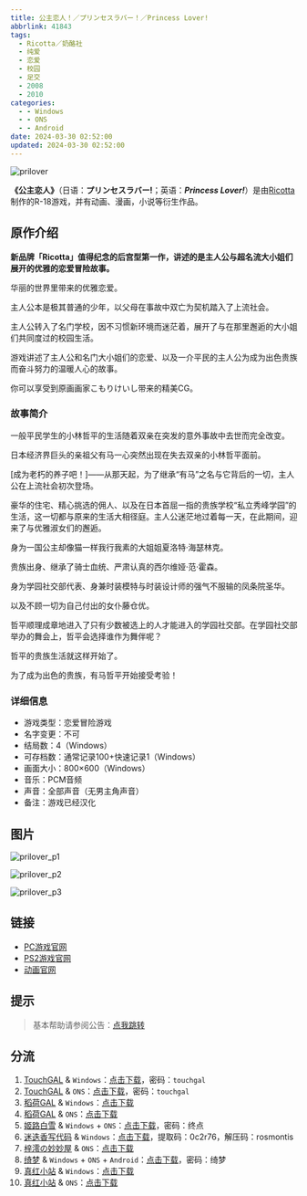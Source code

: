```yaml
---
title: 公主恋人！／プリンセスラバー！／Princess Lover!
abbrlink: 41843
tags:
  - Ricotta／奶酪社
  - 纯爱
  - 恋爱
  - 校园
  - 足交
  - 2008
  - 2010
categories:
  - - Windows
  - - ONS
  - - Android
date: 2024-03-30 02:52:00
updated: 2024-03-30 02:52:00
---
```


![prilover](https://static.saop.cc/vns/img/prilover.webp)

**《公主恋人》**（日语：**プリンセスラバー!**；英语：***Princess Lover!***）是由[Ricotta](https://zh.moegirl.org.cn/Ricotta)制作的R-18游戏，并有动画、漫画，小说等衍生作品。

<!-- more -->

## 原作介绍

**新品牌「Ricotta」值得纪念的后宫型第一作，讲述的是主人公与超名流大小姐们展开的优雅的恋爱冒险故事。**

华丽的世界里带来的优雅恋爱。

主人公本是极其普通的少年，以父母在事故中双亡为契机踏入了上流社会。

主人公转入了名门学校，因不习惯新环境而迷茫着，展开了与在那里邂逅的大小姐们共同度过的校园生活。

游戏讲述了主人公和名门大小姐们的恋爱、以及一介平民的主人公为成为出色贵族而奋斗努力的温暖人心的故事。

你可以享受到原画画家こもりけいし带来的精美CG。

### 故事简介

一般平民学生的小林哲平的生活随着双亲在突发的意外事故中去世而完全改变。

日本经济界巨头的亲祖父有马一心突然出现在失去双亲的小林哲平面前。

[成为老朽的养子吧！]——从那天起，为了继承“有马”之名与它背后的一切，主人公在上流社会初次登场。

豪华的住宅、精心挑选的佣人、以及在日本首屈一指的贵族学校“私立秀峰学园”的生活，这一切都与原来的生活大相径庭。主人公迷茫地过着每一天，在此期间，迎来了与优雅淑女们的邂逅。

身为一国公主却像猫一样我行我素的大姐姐夏洛特·海瑟林克。

贵族出身、继承了骑士血统、严肃认真的西尔维娅·范·霍森。

身为学园社交部代表、身兼时装模特与时装设计师的强气不服输的凤条院圣华。

以及不顾一切为自己付出的女仆藤仓优。

哲平顺理成章地进入了只有少数被选上的人才能进入的学园社交部。在学园社交部举办的舞会上，哲平会选择谁作为舞伴呢？

哲平的贵族生活就这样开始了。

为了成为出色的贵族，有马哲平开始接受考验！

### 详细信息

- 游戏类型：恋爱冒险游戏
- 名字变更：不可
- 结局数：4（Windows）
- 可存档数：通常记录100+快速记录1（Windows）
- 画面大小：800×600（Windows）
- 音乐：PCM音频
- 声音：全部声音（无男主角声音）
- 备注：游戏已经汉化

## 图片

![prilover_p1](https://static.saop.cc/vns/img/prilover_p1.webp)

![prilover_p2](https://static.saop.cc/vns/img/prilover_p2.webp)

![prilover_p3](https://static.saop.cc/vns/img/prilover_p3.webp)

## 链接

- [PC游戏官网](http://www.ricotta-soft.jp/products/prilover/index.html)
- [PS2游戏官网](http://comfort-soft.jp/products/prilover/index.html)
- [动画官网](http://www.prilover.tv/top.html)

## 提示

> 基本帮助请参阅公告：[点我跳转](/p/announcement/)

## 分流

1. [TouchGAL](https://www.touchgal.us/) & `Windows`：[点击下载](https://pan.touchgal.net/s/RxLvC7)，密码：`touchgal`
2. [TouchGAL](https://www.touchgal.us/) & `ONS`：[点击下载](https://pan.touchgal.net/s/2VWtg)，密码：`touchgal`
3. [稻荷GAL](https://inarigal.com/) & `Windows`：[点击下载](https://sakustar.top/download?post_id=4584&index=0&i=0)
4. [稻荷GAL](https://inarigal.com/) & `ONS`：[点击下载](https://sakustar.top/download?post_id=4624&index=0&i=0)
5. [姬路白雪](https://pan.jlbx.xyz/) & `Windows` + `ONS`：[点击下载](https://pan.jlbx.xyz/?s=%E5%85%AC%E4%B8%BB%E6%81%8B%E4%BA%BA)，密码：终点
6. [迷迭香写代码](https://rosmontis.com/) & `Windows`：[点击下载](https://azure-drive.rosmontis.com/s/lkPU9)，提取码：0c2r76，解压码：rosmontis
7. [梓澪の妙妙屋](https://zi0.cc/) & `ONS`：[点击下载](https://zi0.cc/d/%60%E3%80%90%E5%BD%92%20%E6%A1%A3%E3%80%91/%E3%80%90ONS%E5%90%88%E9%9B%86%E3%80%91/%5BRicotta%5D%E5%85%AC%E4%B8%BB%E6%81%8B%E4%BA%BA.7z?sign=uvzIlI3Ok8kFrmXE44YkIXuW-YBTxQroRGxyF-s3_2c=:0)
8. [绮梦](https://acgs.eu.org/) & `Windows` + `ONS` + `Android`：[点击下载](https://acgs.eu.org/down_html/?url=game/%E5%85%AC%E4%B8%BB%E6%81%8B%E4%BA%BA&name=%E5%85%AC%E4%B8%BB%E6%81%8B%E4%BA%BA)，密码：绮梦
9. [真红小站](https://www.shinnku.com/) & `Windows`：[点击下载](https://www.shinnku.com/api/download/0/win/%E5%85%AC%E4%B8%BB%E6%81%8B%E4%BA%BA.7z)
10. [真红小站](https://www.shinnku.com/) & `ONS`：[点击下载](https://www.shinnku.com/api/download/0/ons/%E5%85%AC%E4%B8%BB%E6%81%8B%E4%BA%BA.zip)
